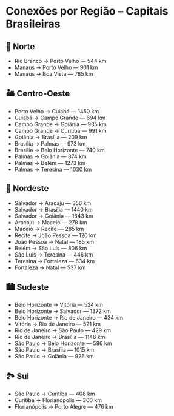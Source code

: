 # Conexões por Região – Capitais Brasileiras

## 🌲 Norte
- Rio Branco → Porto Velho — 544 km  
- Manaus → Porto Velho — 901 km  
- Manaus → Boa Vista — 785 km  

## 🏜️ Centro-Oeste
- Porto Velho → Cuiabá — 1450 km  
- Cuiabá → Campo Grande — 694 km  
- Campo Grande → Goiânia — 935 km  
- Campo Grande → Curitiba — 991 km  
- Goiânia → Brasília — 209 km  
- Brasília → Palmas — 973 km  
- Brasília → Belo Horizonte — 740 km  
- Palmas → Goiânia — 874 km  
- Palmas → Belém — 1273 km  
- Palmas → Teresina — 1030 km  

## 🌴 Nordeste
- Salvador → Aracaju — 356 km  
- Salvador → Brasília — 1440 km  
- Salvador → Goiânia — 1643 km  
- Aracaju → Maceió — 278 km  
- Maceió → Recife — 285 km  
- Recife → João Pessoa — 120 km  
- João Pessoa → Natal — 185 km  
- Belém → São Luís — 806 km  
- São Luís → Teresina — 446 km  
- Teresina → Fortaleza — 634 km  
- Fortaleza → Natal — 537 km  

## 🏙️ Sudeste
- Belo Horizonte → Vitória — 524 km  
- Belo Horizonte → Salvador — 1372 km  
- Belo Horizonte → Rio de Janeiro — 434 km  
- Vitória → Rio de Janeiro — 521 km  
- Rio de Janeiro → São Paulo — 429 km  
- Rio de Janeiro → Brasília — 1148 km  
- São Paulo → Belo Horizonte — 586 km  
- São Paulo → Brasília — 1015 km  
- São Paulo → Goiânia — 926 km  

## 🏞️ Sul
- São Paulo → Curitiba — 408 km  
- Curitiba → Florianópolis — 300 km  
- Florianópolis → Porto Alegre — 476 km  
